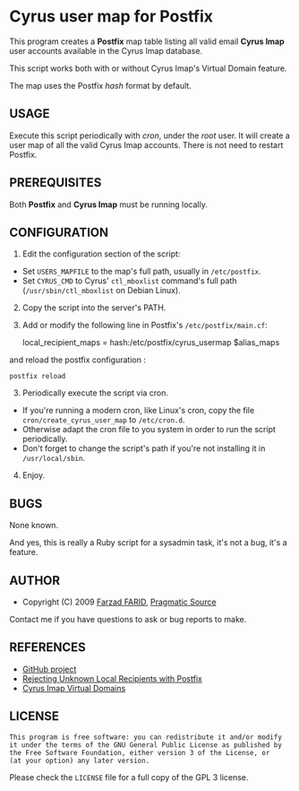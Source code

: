 Cyrus user map for Postfix
==========================

This program creates a **Postfix** map table listing all valid email **Cyrus Imap**
user accounts available in the Cyrus Imap database.

This script works both with or without Cyrus Imap's Virtual Domain
feature.

The map uses the Postfix *hash* format by default.


USAGE
-----

Execute this script periodically with *cron*, under the *root* user.
It will create a user map of all the valid Cyrus Imap accounts. There is
not need to restart Postfix.

PREREQUISITES
-------------

Both **Postfix** and **Cyrus Imap** must be running locally.

CONFIGURATION
-------------

1) Edit the configuration section of the script:

* Set `USERS_MAPFILE` to the map's full path, usually in `/etc/postfix`.
* Set `CYRUS_CMD` to Cyrus' `ctl_mboxlist` command's full path (`/usr/sbin/ctl_mboxlist`
  on Debian Linux).

2) Copy the script into the server's PATH.

3) Add or modify the following line in Postfix's `/etc/postfix/main.cf`:

    local_recipient_maps = hash:/etc/postfix/cyrus_usermap $alias_maps

and reload the postfix configuration :

    postfix reload

3) Periodically execute the script via cron.

* If you're running a modern cron, like Linux's cron, copy the file
  `cron/create_cyrus_user_map` to `/etc/cron.d`.
* Otherwise adapt the cron file to you system in order to run the script
  periodically.
* Don't forget to change the script's path if you're not installing it in
  `/usr/local/sbin`.

4) Enjoy.


BUGS
----

None known.

And yes, this is really a Ruby script for a sysadmin task, it's not a bug, it's a feature.

AUTHOR
------

* Copyright (C) 2009 [Farzad FARID](mailto:ffarid@pragmatic-source.com), [Pragmatic Source](http://www.pragmatic-source.com/)

Contact me if you have questions to ask or bug reports to make.

REFERENCES
----------

* [GitHub project](http://github.com/Farzy/cyrus-user-map/)
* [Rejecting Unknown Local Recipients with Postfix](http://www.postfix.org/LOCAL_RECIPIENT_README.html)
* [Cyrus Imap Virtual Domains](http://cyrusimap.web.cmu.edu/imapd/install-virtdomains.html)

LICENSE
-------

    This program is free software: you can redistribute it and/or modify
    it under the terms of the GNU General Public License as published by
    the Free Software Foundation, either version 3 of the License, or
    (at your option) any later version.

Please check the `LICENSE` file for a full copy of the GPL 3 license.
